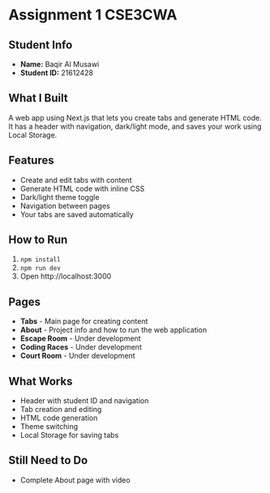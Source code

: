 # Assignment 1 CSE3CWA

## Student Info
- **Name:** Baqir Al Musawi
- **Student ID:** 21612428

## What I Built
A web app using Next.js that lets you create tabs and generate HTML code. It has a header with navigation, dark/light mode, and saves your work using Local Storage.

## Features
- Create and edit tabs with content
- Generate HTML code with inline CSS
- Dark/light theme toggle
- Navigation between pages
- Your tabs are saved automatically

## How to Run
1. `npm install`
2. `npm run dev`
3. Open http://localhost:3000

## Pages
- **Tabs** - Main page for creating content
- **About** - Project info and how to run the web application
- **Escape Room** - Under development
- **Coding Races** - Under development  
- **Court Room** - Under development

## What Works
- Header with student ID and navigation
- Tab creation and editing
- HTML code generation
- Theme switching
- Local Storage for saving tabs

## Still Need to Do
- Complete About page with video
